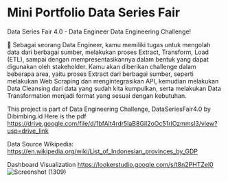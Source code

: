 # Mini Portfolio Data Series Fair
 Data Series Fair 4.0 - Data Engineer
 Data Engineering Challenge!

📢 Sebagai seorang Data Engineer, kamu memiliki tugas untuk mengolah data
dari berbagai sumber, melakukan proses Extract, Transform, Load (ETL),
sampai dengan mempresentasikannya dalam bentuk yang dapat digunakan
oleh stakeholder. Kamu akan diberikan challenge dalam beberapa area, yaitu
proses Extract dari berbagai sumber, seperti melakukan Web Scraping dan
mengintegrasikan API, kemudian melakukan Data Cleansing dari data yang
sudah kita kumpulkan, serta melakukan Data Transformation menjadi
format yang sesuai dengan kebutuhan.

This project is part of Data Engineering Challenge, DataSeriesFair4.0 by Dibimbing.id
Here is the pdf https://drive.google.com/file/d/1bfAlt4rdr5laB8Gil2oOc51rlOzmmsl3/view?usp=drive_link

Data Source
Wikipedia: https://en.wikipedia.org/wiki/List_of_Indonesian_provinces_by_GDP

Dashboard Visualization
https://lookerstudio.google.com/s/t8n2PHTZel0
![Screenshot (1309)](https://github.com/jasmineakh/dataengineer_project_dibimbing/assets/95737098/a5be24d1-31b6-4928-b21f-7265709f51c4)
